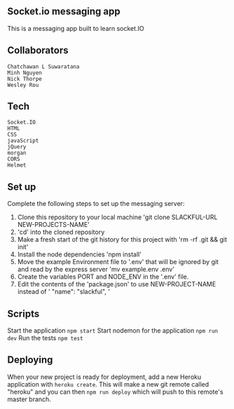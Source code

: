## Socket.io messaging app

This is a messaging app built to learn socket.IO

## Collaborators
```
Chatchawan L Suwaratana
Minh Nguyen
Nick Thorpe
Wesley Rou
```
## Tech
```
Socket.IO
HTML
CSS
javaScript
jQuery
morgan
CORS
Helmet
```
## Set up

Complete the following steps to set up the messaging server:
1. Clone this repository to your local machine 'git clone SLACKFUL-URL NEW-PROJECTS-NAME'
2. 'cd' into the cloned repository
3. Make a fresh start of the git history for this project with 'rm -rf .git && git init'
4. Install the node dependencies 'npm install'
5. Move the example Environment file to '.env' that will be ignored by git and read by the express server 'mv example.env .env'
6. Create the variables PORT and NODE_ENV in the '.env' file.
7. Edit the contents of the 'package.json' to use NEW-PROJECT-NAME instead of ' "name": "slackful", '

## Scripts

Start the application `npm start`
Start nodemon for the application `npm run dev`
Run the tests `npm test`

## Deploying

When your new project is ready for deployment, add a new Heroku application with `heroku create`. This will make a new git remote called "heroku" and you can then `npm run deploy` which will push to this remote's master branch.
